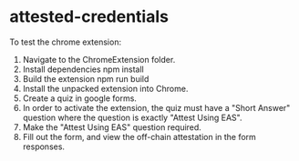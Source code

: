 # attested-credentials

To test the chrome extension:

1. Navigate to the ChromeExtension folder.
2. Install dependencies
    npm install
3. Build the extension
    npm run build
4. Install the unpacked extension into Chrome.
5. Create a quiz in google forms.
6. In order to activate the extension, the quiz must have a "Short Answer" question where the question is exactly "Attest Using EAS".
7. Make the "Attest Using EAS" question required.
8. Fill out the form, and view the off-chain attestation in the form responses.

